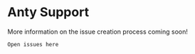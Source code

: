 # Anty Support

More information on the issue creation process coming soon!

```
Open issues here
```
